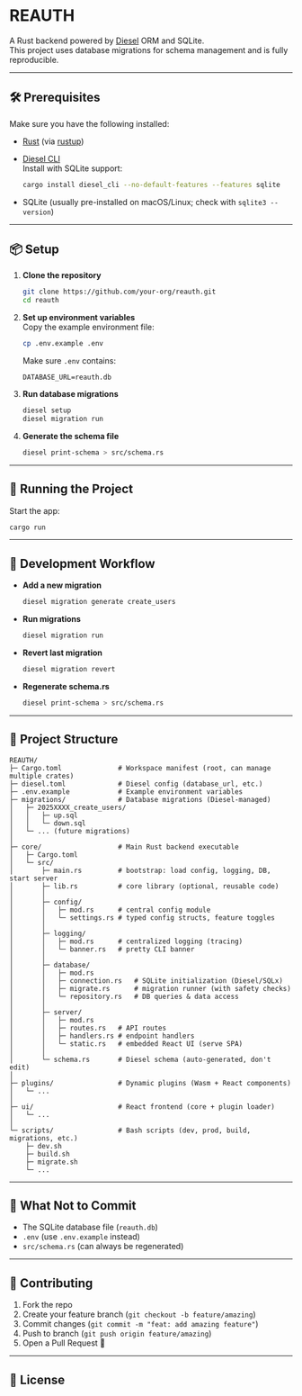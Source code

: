 # REAUTH

A Rust backend powered by [Diesel](https://diesel.rs/) ORM and SQLite.  
This project uses database migrations for schema management and is fully reproducible.

---

## 🛠 Prerequisites

Make sure you have the following installed:

- [Rust](https://www.rust-lang.org/) (via [rustup](https://rustup.rs/))
- [Diesel CLI](https://diesel.rs/guides/getting-started/)  
  Install with SQLite support:
  ```bash
  cargo install diesel_cli --no-default-features --features sqlite
  ```

- SQLite (usually pre-installed on macOS/Linux; check with `sqlite3 --version`)

---

## 📦 Setup

1. **Clone the repository**
   ```bash
   git clone https://github.com/your-org/reauth.git
   cd reauth
   ```

2. **Set up environment variables**  
   Copy the example environment file:
   ```bash
   cp .env.example .env
   ```
   Make sure `.env` contains:
   ```env
   DATABASE_URL=reauth.db
   ```

3. **Run database migrations**
   ```bash
   diesel setup
   diesel migration run
   ```

4. **Generate the schema file**
   ```bash
   diesel print-schema > src/schema.rs
   ```

---

## 🚀 Running the Project

Start the app:
```bash
cargo run
```

---

## 🧪 Development Workflow

- **Add a new migration**
  ```bash
  diesel migration generate create_users
  ```

- **Run migrations**
  ```bash
  diesel migration run
  ```

- **Revert last migration**
  ```bash
  diesel migration revert
  ```

- **Regenerate schema.rs**
  ```bash
  diesel print-schema > src/schema.rs
  ```

---

## 📂 Project Structure

```
REAUTH/
├─ Cargo.toml              # Workspace manifest (root, can manage multiple crates)
├─ diesel.toml             # Diesel config (database_url, etc.)
├─ .env.example            # Example environment variables
├─ migrations/             # Database migrations (Diesel-managed)
│   ├─ 2025XXXX_create_users/
│   │   ├─ up.sql
│   │   └─ down.sql
│   └─ ... (future migrations)
│
├─ core/                   # Main Rust backend executable
│   ├─ Cargo.toml
│   └─ src/
│       ├─ main.rs         # bootstrap: load config, logging, DB, start server
│       ├─ lib.rs          # core library (optional, reusable code)
│       │
│       ├─ config/
│       │   ├─ mod.rs      # central config module
│       │   └─ settings.rs # typed config structs, feature toggles
│       │
│       ├─ logging/
│       │   ├─ mod.rs      # centralized logging (tracing)
│       │   └─ banner.rs   # pretty CLI banner
│       │
│       ├─ database/
│       │   ├─ mod.rs
│       │   ├─ connection.rs   # SQLite initialization (Diesel/SQLx)
│       │   ├─ migrate.rs      # migration runner (with safety checks)
│       │   └─ repository.rs   # DB queries & data access
│       │
│       ├─ server/
│       │   ├─ mod.rs
│       │   ├─ routes.rs   # API routes
│       │   ├─ handlers.rs # endpoint handlers
│       │   └─ static.rs   # embedded React UI (serve SPA)
│       │
│       └─ schema.rs       # Diesel schema (auto-generated, don't edit)
│
├─ plugins/                # Dynamic plugins (Wasm + React components)
│   └─ ...
│
├─ ui/                     # React frontend (core + plugin loader)
│   └─ ...
│
└─ scripts/                # Bash scripts (dev, prod, build, migrations, etc.)
    ├─ dev.sh
    ├─ build.sh
    ├─ migrate.sh
    └─ ...

```

---

## 🛑 What Not to Commit

- The SQLite database file (`reauth.db`)
- `.env` (use `.env.example` instead)
- `src/schema.rs` (can always be regenerated)

---

## 👥 Contributing

1. Fork the repo
2. Create your feature branch (`git checkout -b feature/amazing`)
3. Commit changes (`git commit -m "feat: add amazing feature"`)
4. Push to branch (`git push origin feature/amazing`)
5. Open a Pull Request 🚀

---

## 📜 License


